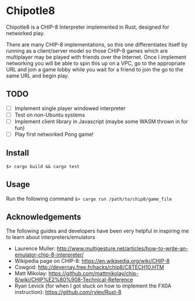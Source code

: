 # Chipotle8

Chipotle8 is a CHIP-8 Interpreter implemented in Rust, designed for networked play.

There are many CHIP-8 implementations, so this one differentiates itself by running as a client/server model so those CHIP-8 games which are multiplayer may be played with friends over the Internet. Once I implement networking you will be able to spin this up on a VPC, go to the appropriate URL and join a game lobby while you wait for a friend to join the go to the same URL and begin play.

## TODO
- [ ] Implement single player windowed interpreter
- [ ] Test on non-Ubuntu systems
- [ ] Implement client library in Javascript (maybe some WASM thrown in for fun)
- [ ] Play first networked Pong game!

## Install
`$> cargo build && cargo test`

## Usage
Run the following command 
`$> cargo run /path/to/chip8/game_file`

## Acknowledgements
The following guides and developers have been very helpful in inspiring me to learn about interpreters/emulators
* Laurence Muller: http://www.multigesture.net/articles/how-to-write-an-emulator-chip-8-interpreter/
* Wikipedia page on CHIP-8: https://en.wikipedia.org/wiki/CHIP-8
* Cowgod: http://devernay.free.fr/hacks/chip8/C8TECH10.HTM
* Matt Mikolay: https://github.com/mattmikolay/chip-8/wiki/CHIP%E2%80%908-Technical-Reference
* Ryan Levick (for when I got stuck on how to implement the FX0A instruction): https://github.com/rylev/Rust-8